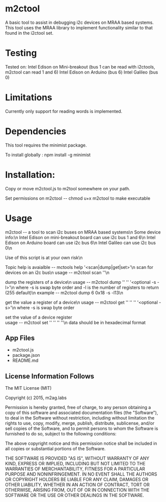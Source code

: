 m2ctool
============================
A basic tool to assist in debugging i2c devices on MRAA based systems. This tool uses the MRAA library to implement functionality
similar to that found in the i2ctool set. 

Testing 
============================
Tested on:
Intel Edison on Mini-breakout (bus 1 can be read with i2ctools, m2ctool can read 1 and 6)
Intel Edison on Arduino (bus 6)
Intel Galileo (bus 0)

Limitations
===========================
Currently only support for reading words is implemented.

Dependencies
===========================
This tool requires the minimist package. 

To install globally : 
	npm install -g minimist 


Installation:
==========================
Copy or move m2ctool.js to m2tool somewhere on your path. 

Set permissions on m2ctool -- chmod u+x m2ctool to make executable
 
Usage
=========================
m2ctool -- a tool to scan i2c buses on MRAA based systems\n
Some device info:\n
Intel Edison on mini-breakout board can use i2c bus 1 and 6\n
Intel Edison on Arduino board can use i2c bus 6\n
Intel Galileo can use i2c bus 0\n

Use of this script is at your own risk\n

Topic help is avaialble -- mctools help '<scan|dump|get|set>'\n
scan for devices on an i2c bus\n
usage -- m2ctool scan '<bus number>'\n

dump  the registers of a device\n
usage -- m2ctool dump '<bus number>' '<device address>' '<optional -s -l>'\n
where -s is swap byte order and -l is the number of registers to return (255 default)\n
example -- m2ctool dump 6 0x18 -s -l13\n

get the value a register of a device\n
usage -- m2ctool get '<bus number>' '<device address>' '<register address>' '<optional -s>'\n
where -s is swap byte order

set the value of a device register\
usage -- m2ctool set '<bus number>' '<device address>' '<register address>' '<data>'\n
data should be in hexadecimal format


 App Files
---------------------------
* m2ctool.js
* package.json
* README.md

License Information Follows
---------------------------
The MIT License (MIT)

Copyright (c) 2015, m2ag.labs

Permission is hereby granted, free of charge, to any person obtaining a copy
of this software and associated documentation files (the "Software"), to deal
in the Software without restriction, including without limitation the rights
to use, copy, modify, merge, publish, distribute, sublicense, and/or sell
copies of the Software, and to permit persons to whom the Software is
furnished to do so, subject to the following conditions:

The above copyright notice and this permission notice shall be included in
all copies or substantial portions of the Software.

THE SOFTWARE IS PROVIDED "AS IS", WITHOUT WARRANTY OF ANY KIND, EXPRESS OR
IMPLIED, INCLUDING BUT NOT LIMITED TO THE WARRANTIES OF MERCHANTABILITY,
FITNESS FOR A PARTICULAR PURPOSE AND NONINFRINGEMENT. IN NO EVENT SHALL THE
AUTHORS OR COPYRIGHT HOLDERS BE LIABLE FOR ANY CLAIM, DAMAGES OR OTHER
LIABILITY, WHETHER IN AN ACTION OF CONTRACT, TORT OR OTHERWISE, ARISING FROM,
OUT OF OR IN CONNECTION WITH THE SOFTWARE OR THE USE OR OTHER DEALINGS IN
THE SOFTWARE.